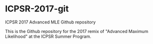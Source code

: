 # ICPSR-2017-git
ICPSR 2017 Advanced MLE Github repository

This is the Github repository for the 2017 remix of "Advanced Maximum Likelihood" at the ICPSR Summer Program. 
